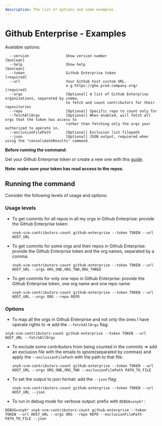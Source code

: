```yaml
---
description: The list of options and some examples
---
```


# Github Enterprise - Examples

Available options:

```
  --version                 Show version number                        [boolean]
  --help                    Show help                                  [boolean]
  --token                   Github Enterprise token                    [required]
  --url                     Your Github host custom URL.
                            e.g https://ghe.prod.company.org/          [required]
  --orgs                    [Optional] A list of Github Enterprise organizations, separeted by comma, 
                            to fetch and count contributors for their repositories              
  --repo                    [Optional] Specific repo to count only for
  --fetchAllOrgs            [Optional] When enabled, will fetch all orgs that the token has access to
                            rather than fetching only the orgs your authorized to operate in.
  --exclusionFilePath       [Optional] Exclusion list filepath
  --json                    [Optional] JSON output, requiered when using the "consolidateResults" command
```

**Before running the command:**

Get your Github Enterprise token or create a new one with this [guide](https://docs.github.com/en/authentication/keeping-your-account-and-data-secure/creating-a-personal-access-token).

**Note: make sure your token has read access to the repos.**

## Running the command

Consider the following levels of usage and options:

### Usage levels

*   To get commits for all repos in all my orgs in Github Enterprise: provide the Github Enterprise token:

    ```
    snyk-scm-contributors-count github-enterprise --token TOKEN --url HOST_URL
    ```
*   To get commits for some orgs and their repos in Github Enterprise: provide the Github Enterprise token and the org names, separated by a comma:

    ```
    snyk-scm-contributors-count github-enterprise --token TOKEN --url HOST_URL --orgs ORG_ONE,ORG_TWO,ORG_THREE
    ```
*   To get commits for only one repo in Github Enterprise: provide the Github Enterprise token, one org name and one repo name:

    ```
    snyk-scm-contributors-count github-enterprise --token TOKEN --url HOST_URL --orgs ORG --repo REPO
    ```

### Options

* To map all the orgs in Github Enterprise and not only the ones I have operate rights to => add the `--fetchAllOrgs` flag:

```
snyk-scm-contributors-count github-enterprise --token TOKEN --url HOST_URL --fetchAllOrgs
```

*   To exclude some contributors from being counted in the commits => add an exclusion file with the emails to ignore(separated by commas) and apply the `--exclusionFilePath` with the path to that file:

    ```
    snyk-scm-contributors-count github-enterprise --token TOKEN --url HOST_URL --orgs ORG_ONE,ORG_TWO --exclusionFilePath PATH_TO_FILE
    ```
*   To set the output to json format: add the `--json` flag:

    ```
    snyk-scm-contributors-count github-enterprise --token TOKEN --url HOST_URL --json
    ```
* To run in debug mode for verbose output: prefix with `DEBUG=snyk*` :

```
DEBUG=snyk* snyk-scm-contributors-count github-enterprise --token TOKEN --url HOST_URL --orgs ORG --repo REPO --exclusionFilePath PATH_TO_FILE --json
```
